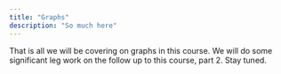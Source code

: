 ```yaml
---
title: "Graphs"
description: "So much here"
---
```


That is all we will be covering on graphs in this course.  We will do some
significant leg work on the follow up to this course, part 2.  Stay tuned.

<br/>
<br/>
<br/>
<br/>
<br/>
<br/>
<br/>
<br/>
<br/>
<br/>
<br/>
<br/>
<br/>
<br/>

